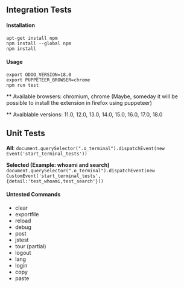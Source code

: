 ## Integration Tests

#### Installation

```
apt-get install npm
npm install --global npm
npm install
```

#### Usage

```
export ODOO_VERSION=18.0
export PUPPETEER_BROWSER=chrome
npm run test
```

\*\* Available browsers: chromium, chrome (Maybe, someday it will be possible to install the extension in firefox using
puppeteer)

\*\* Avaiblable versions: 11.0, 12.0, 13.0, 14.0, 15.0, 16.0, 17.0, 18.0

## Unit Tests

**All**: `document.querySelector(".o_terminal").dispatchEvent(new Event('start_terminal_tests'))`

**Selected (Example: whoami and search)**
`document.querySelector(".o_terminal").dispatchEvent(new CustomEvent('start_terminal_tests', {detail:'test_whoami,test_search'}))`

#### Untested Commands

- clear
- exportfile
- reload
- debug
- post
- jstest
- tour (partial)
- logout
- lang
- login
- copy
- paste
